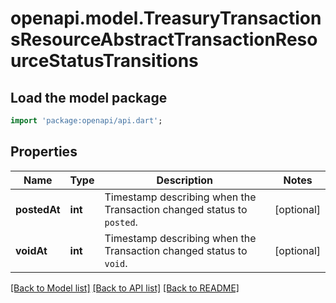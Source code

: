 # openapi.model.TreasuryTransactionsResourceAbstractTransactionResourceStatusTransitions

## Load the model package
```dart
import 'package:openapi/api.dart';
```

## Properties
Name | Type | Description | Notes
------------ | ------------- | ------------- | -------------
**postedAt** | **int** | Timestamp describing when the Transaction changed status to `posted`. | [optional] 
**voidAt** | **int** | Timestamp describing when the Transaction changed status to `void`. | [optional] 

[[Back to Model list]](../README.md#documentation-for-models) [[Back to API list]](../README.md#documentation-for-api-endpoints) [[Back to README]](../README.md)


